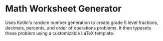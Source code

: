 # Math Worksheet Generator
Uses Kotlin's random number generation to create grade 5 level fractions, decimals, percents, and order of operations problems. It then typesets these problem using a customizable LaTeX template.

